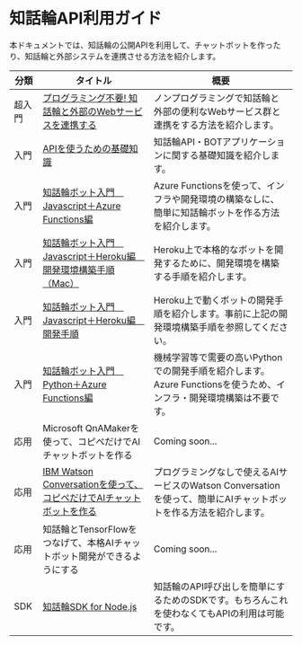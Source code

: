 # 知話輪API利用ガイド

本ドキュメントでは、知話輪の公開APIを利用して、チャットボットを作ったり、知話輪と外部システムを連携させる方法を紹介します。<br>  

| 分類 | タイトル | 概要 |
|---|---|---|
| 超入門 | [プログラミング不要! 知話輪と外部のWebサービスを連携する](./document/ConnectChiwawaWithWebServices.md) | ノンプログラミングで知話輪と外部の便利なWebサービス群と連携をする方法を紹介します。 |
| 入門 | [APIを使うための基礎知識](./document/APIcomponent.md) | 知話輪API・BOTアプリケーションに関する基礎知識を紹介します。 |
| 入門 | [知話輪ボット入門　Javascript＋Azure Functions編](./document/CreateBotWithJavascriptOnAzureFunctions.md) | Azure Functionsを使って、インフラや開発環境の構築なしに、簡単に知話輪ボットを作る方法を紹介します。 |
| 入門 | [知話輪ボット入門　Javascript＋Heroku編　開発環境構築手順（Mac）](./document/build_environment.md) | Heroku上で本格的なボットを開発するために、開発環境を構築する手順を紹介します。 |
| 入門 | [知話輪ボット入門　Javascript＋Heroku編　開発手順](./document/post_message/post_message.md) | Heroku上で動くボットの開発手順を紹介します。事前に上記の開発環境構築手順を参照してください。 |
| 入門 | [知話輪ボット入門　Python＋Azure Functions編](./document/CreateBotWithPythonOnAzureFunctions.md) | 機械学習等で需要の高いPythonでの開発手順を紹介します。Azure Functionsを使うため、インフラ・開発環境構築は不要です。 |
| 応用 | Microsoft QnAMakerを使って、コピペだけでAIチャットボットを作る | Coming soon... |
| 応用 | [IBM Watson Conversationを使って、コピペだけでAIチャットボットを作る](./document/CreateWatsonBotWithJavascriptOnAzureFunctions.md) | プログラミングなしで使えるAIサービスのWatson Conversationを使って、簡単にAIチャットボットを作る方法を紹介します。 |
| 応用 | 知話輪とTensorFlowをつなげて、本格AIチャットボット開発ができるようにする | Coming soon... |
| SDK | [知話輪SDK for Node.js](https://github.com/DreamArtsChiwawa/chiwawa_node_sdk) | 知話輪のAPI呼び出しを簡単にするためのSDKです。もちろんこれを使わなくてもAPIの利用は可能です。 |
